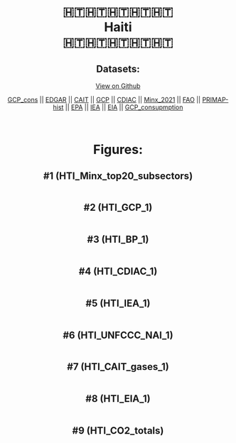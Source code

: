 
<center>
<h1 align="center">
🇭🇹🇭🇹🇭🇹🇭🇹🇭🇹
<br>
Haiti
<br>
🇭🇹🇭🇹🇭🇹🇭🇹🇭🇹
</h1>
<h2>Datasets:</h2>
<p><a href="https://github.com/dquintani/GreenhouseData/tree/master/country_data/HTI_Haiti/data">View on Github</a>
<br></p><p><a href="data/HTI_GCP_cons.csv">GCP_cons</a> || <a href="data/HTI_EDGAR.csv">EDGAR</a> || <a href="data/HTI_CAIT.csv">CAIT</a> || <a href="data/HTI_GCP.csv">GCP</a> || <a href="data/HTI_CDIAC.csv">CDIAC</a> || <a href="data/HTI_Minx_2021.csv">Minx_2021</a> || <a href="data/HTI_FAO.csv">FAO</a> || <a href="data/HTI_PRIMAP-hist.csv">PRIMAP-hist</a> || <a href="data/HTI_EPA.csv">EPA</a> || <a href="data/HTI_IEA.csv">IEA</a> || <a href="data/HTI_EIA.csv">EIA</a> || <a href="data/HTI_GCP_consupmption.csv">GCP_consupmption</a></p><p><br></p>
<h1>Figures:</h1><h2>#1 (HTI_Minx_top20_subsectors)</h2>
<p><img alt="" src="figures/HTI_Minx_top20_subsectors.png" /></p><h2>#2 (HTI_GCP_1)</h2>
<p><img alt="" src="figures/HTI_GCP_1.png" /></p><h2>#3 (HTI_BP_1)</h2>
<p><img alt="" src="figures/HTI_BP_1.png" /></p><h2>#4 (HTI_CDIAC_1)</h2>
<p><img alt="" src="figures/HTI_CDIAC_1.png" /></p><h2>#5 (HTI_IEA_1)</h2>
<p><img alt="" src="figures/HTI_IEA_1.png" /></p><h2>#6 (HTI_UNFCCC_NAI_1)</h2>
<p><img alt="" src="figures/HTI_UNFCCC_NAI_1.png" /></p><h2>#7 (HTI_CAIT_gases_1)</h2>
<p><img alt="" src="figures/HTI_CAIT_gases_1.png" /></p><h2>#8 (HTI_EIA_1)</h2>
<p><img alt="" src="figures/HTI_EIA_1.png" /></p><h2>#9 (HTI_CO2_totals)</h2>
<p><img alt="" src="figures/HTI_CO2_totals.png" /></p>